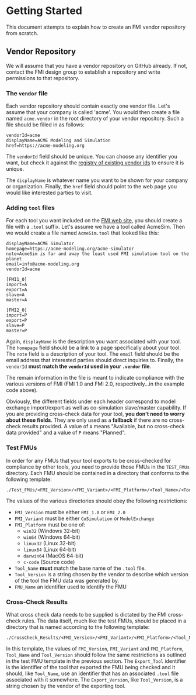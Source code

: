 # Getting Started

This document attempts to explain how to create an FMI vendor repository from
scratch.

## Vendor Repository

We will assume that you have a vendor repository on GitHub already. If not,
contact the FMI design group to establish a repository and write permissions to
that repository.

### The `vendor` file

Each vendor repository should contain exactly one vendor file. Let's assume
that your company is called 'acme'. You would then create a file named
`acme.vendor` in the root directory of your vendor repository. Such a file
should be filled in as follows:

```
vendorId=acme
displayName=ACME Modeling and Simulation
href=https://acme-modeling.org
```

The `vendorId` field should be unique. You can choose any identifier you want,
but check it against the [registry of existing vendor
ids](https://github.com/modelica/fmi-crosscheck-tools/blob/master/build-server/vendors.json)
to ensure it is unique.

The `displayName` is whatever name you want to be shown for your company or
organization. Finally, the `href` field should point to the web page you would
like interested parties to visit.

### Adding `tool` files

For each tool you want included on the [FMI web site](https://fmi-standard.org),
you should create a file with a `.tool` suffix. Let's assume we have a tool
called AcmeSim. Then we would create a file named `AcmeSim.tool` that looked
like this:

```
displayName=ACME Simulator
homepage=https://acme-modeling.org/acme-simulator
note=AcmeSim is far and away the least used FMI simulation tool on the planet
email=info@acme-modeling.org
vendorId=acme

[FMI1_0]
import=A
export=A
slave=A
master=A

[FMI2_0]
import=P
export=P
slave=P
master=P
```

Again, `displayName` is the description you want associated with your tool. The
`homepage` field should be a link to a page specifically about your tool. The
`note` field is a description of your tool. The `email` field should be the
email address that interested parties should direct inquiries to. Finally, the
`vendorId` **must match the `vendorId` used in your `.vendor` file**.

The remain information in the file is meant to indicate compliance with the
various versions of FMI (FMI 1.0 and FMI 2.0, respectively...in the example code
above).

Obviously, the different fields under each header correspond to model exchange
import/export as well as co-simulation slave/master capability. If you are
providing cross-check data for your tool, **you don't need to worry
about these fields**. They are only used as a **fallback** if there are no
cross-check results provided. A value of `A` means "Available, but no
cross-check data provided" and a value of `P` means "Planned".

### Test FMUs

In order for any FMUs that your tool exports to be cross-checked for compliance
by other tools, you need to provide those FMUs in the `TEST_FMUs` directory.
Each FMU should be contained in a directory that conforms to the following
template:

```
./Test_FMUs/<FMI_Version>/<FMI_Variant>/<FMI_Platform>/<Tool_Name>/<Tool_Version>/<FMU_Name>/<FMU_Name>.fmu
```

The values of the various directories should obey the following restrictions:

*   `FMI_Version` must be either `FMI_1.0` or `FMI_2.0`
*   `FMI_Variant` must be either `CoSimulation` or `ModelExchange`
*   `FMI_Platform` must be one of:
    *   `win32` (Windows 32-bit)
    *   `win64` (Windows 64-bit)
    *   `linux32` (Linux 32-bit)
    *   `linux64` (Linux 64-bit)
    *   `darwin64` (MacOS 64-bit)
    *   `c-code` (Source code)
*   `Tool_Name` **must** match the base name of the `.tool` file.
*   `Tool_Version` is a string chosen by the vendor to describe which version of
    the tool the FMU data was generated by.
*   `FMU_Name` an identifier used to identify the FMU

### Cross-Check Results

What cross check data needs to be supplied is dictated by the FMI cross-check
rules. The data itself, much like the test FMUs, should be placed in a
directory that is named according to the following template:

```
./CrossCheck_Results/<FMI_Version>/<FMI_Variant>/<FMI_Platform>/<Tool_Name>/<Tool_Version>/<Export_Tool>/<Export_Version>/<FMU_Name>
```

In this template, the values of `FMI_Version`, `FMI_Variant` and `FMI_Platform`,
`Tool_Name` and `Tool_Version` should follow the same restrictions as outlined
in the test FMU template in the previous section. The `Export_Tool` identifier
is the identifier of the tool that exported the FMU being checked and it should, like
`Tool_Name`, use an identifier that has an associated `.tool` file
associated with it somewhere. The `Export_Version`, like `Tool_Version`, is a
string chosen by the vendor of the exporting tool.
